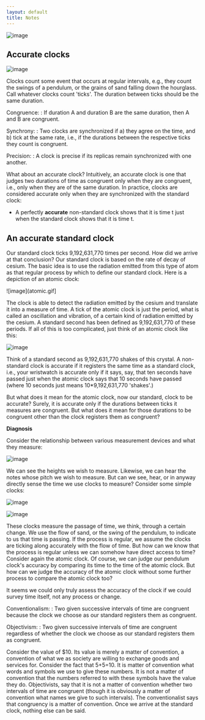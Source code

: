 ```yaml
---
layout: default
title: Notes
---
```


![image](recur.gif)


## Accurate clocks

![image](cong.gif)

Clocks count some event that occurs at regular intervals, e.g., they count the swings of a pendulum, or the grains of sand falling down the hourglass. Call whatever clocks count 'ticks'. The duration between ticks should be the same duration. 

Congruence: 
: If duration A and duration B are the same duration, then A and B are congruent. 

Synchrony: 
: Two clocks are synchronized if a) they agree on the time, and b) tick at the same rate, i.e., if the durations between the respective ticks they count is congruent. 

Precision: 
: A clock is precise if its replicas remain synchronized with one another.  

What about an accurate clock? Intuitively, an accurate clock is one that judges two durations of time as congruent only when they are congruent, i.e., only when they are of the same duration. In practice, clocks are considered accurate only when they are synchronized with the standard clock: 

+ A perfectly **accurate** non-standard clock shows that it is time t just when the standard clock shows that it is time t.  


## An accurate standard clock

Our standard clock ticks 9,192,631,770 times per second. How did we arrive at that conclusion? Our standard clock is based on the rate of decay of cesium. The basic idea is to use the radiation emitted from this type of atom as that regular process by which to define our standard clock. Here is a depiction of an atomic clock: 

![image](atomic.gif]

The clock is able to detect the radiation emitted by the cesium and translate it into a measure of time. A tick of the atomic clock is just the period, what is called an oscillation and vibration, of a certain kind of radiation emitted by the cesium. A standard second has been defined as 9,192,631,770 of these periods. If all of this is too complicated, just think of an atomic clock like this: 

![image](simple.gif) 

Think of a standard second as 9,192,631,770 shakes of this crystal. A non-standard clock is accurate if it registers the same time as a standard clock, i.e., your wristwatch is accurate only if it says, say, that ten seconds have passed just when the atomic clock says that 10 seconds have passed (where 10 seconds just means 10*9,192,631,770 'shakes'.)

But what does it mean for the atomic clock, now our standard, clock to be accurate? Surely, it is accurate only if the durations between ticks it measures are congruent. But what does it mean for those durations to be congruent other than the clock registers them as congruent? 

**Diagnosis**

Consider the relationship between various measurement devices and what they measure:

![image](dist.jpg) 

We can see the heights we wish to measure. Likewise, we can hear the notes whose pitch we wish to measure. But can we see, hear, or in anyway directly sense the time we use clocks to measure? Consider some simple clocks: 

![image](sand.gif)

![image](pend.gif)

These clocks measure the passage of time, we think, through a certain change. We use the flow of sand, or the swing of the pendulum, to indicate to us that time is passing. If the process is regular, we assume the clocks are ticking along accurately with the flow of time. But how can we know that the process is regular unless we can somehow have direct access to time? Consider again the atomic clock. Of course, we can judge our pendulum clock's accuracy by comparing its time to the time of the atomic clock. But how can we judge the accuracy of the atomic clock without some further process to compare the atomic clock too? 

It seems we could only truly assess the accuracy of the clock if we could survey time itself, not any process or change. 

Conventionalism: 
: Two given successive intervals of time are congruent because the clock we choose as our standard registers them as congruent. 

Objectivism: 
: Two given successive intervals of time are congruent regardless of whether the clock we choose as our standard registers them as congruent. 

Consider the value of $10. Its value is merely a matter of convention, a convention of what we as society are willing to exchange goods and services for. Consider the fact that 5+5=10. It is matter of convention what words and symbols we use to give these numbers. It is not a matter of convention that the numbers referred to with these symbols have the value they do. Objectivists, say that it is not a matter of convention whether two intervals of time are congruent (though it is obviously a matter of convention what names we give to such intervals). The conventionalist says that congruency is a matter of convention. Once we arrive at the standard clock, nothing else can be said. 
